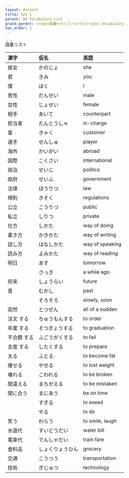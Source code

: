 ```yaml
---
layout: default
title: Set 1
parent: N4 Vocabulary List
grand_parent: <ruby>語彙<rt>ごい</rt></ruby> Vocabulary
nav_order: 1
---
```


<ruby>語彙<rt>ごい</rt></ruby>リスト

| 漢字        | 仮名             | 英語            |
|:----------- |:---------------- |:--------------- |
| 彼女        | かのじょ         | she             |
| 君          | きみ             | you             |
| 僕          | ぼく             | I               |
| 男性        | だんせい         | male            |
| 女性        | じょせい         | female          |
| 相手        | あいて           | counterpart     |
| 担当者      | たんとうしゃ     | in-charge       |
| 客          | きゃく           | customer        |
| 選手        | せんしゅ         | player          |
| 海外        | かいがい         | abroad          |
| 国際        | こくさい         | international   |
| 政治        | せいじ           | politics        |
| 政府        | せいふ           | government      |
| 法律        | ほうりつ         | law             |
| 規則        | きそく           | regulations     |
| 公立        | こうりつ         | public          |
| 私立        | しりつ           | private         |
| 仕方        | しかた           | way of doing    |
| 書き方      | かきかた         | way of writing  |
| 話し方      | はなしかた       | way of speaking |
| 読み方      | よみかた         | way of reading  |
| 明日        | あす             | tomorrow        |
|             | さっき           | a while ago     |
| 将来        | しょうらい       | future          |
| 昔          | むかし           | past            |
|             | そろそろ         | slowly, soon    |
| 突然        | とつぜん         | all of a sudden |
| 注文 する   | ちゅうもんする   | to order        |
| 卒業 する   | そつぎょうする   | to graduation   |
| 不合額 する | ふごうがくする   | to fail         |
| 支度 する   | したくする       | to prepare      |
| 太る        | ふとる           | to become fat   |
| 痩せる      | やせる           | to lost weight  |
| 壊れる      | こわれる         | to be broken    |
| 間違える    | まちがえる       | to be mistaken  |
| 間に合う    | まにあう         | be on time      |
|             | すぎる           | to exeed        |
|             | やる             | to do           |
| 笑う        | わらう           | to smile, laugh |
| 水道代      | すいどうだい     | water bill      |
| 電車代      | でんしゃだい     | train fare      |
| 食料品      | しょくりょうひん | grocery         |
| 交通        | こうつう         | transportation  |
| 技術        | ぎじゅつ         | technology      |
